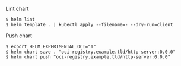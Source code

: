 Lint chart

```shell script
$ helm lint
$ helm template . | kubectl apply --filename=- --dry-run=client
```

Push chart

```shell script
$ export HELM_EXPERIMENTAL_OCI="1"
$ helm chart save . "oci-registry.example.tld/http-server:0.0.0"
$ helm chart push "oci-registry.example.tld/http-server:0.0.0"
```
